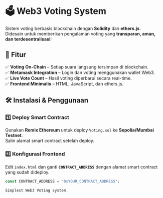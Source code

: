 # 🗳️ Web3 Voting System  

Sistem voting berbasis blockchain dengan **Solidity** dan **ethers.js**.  
Didesain untuk memberikan pengalaman voting yang **transparan, aman, dan terdesentralisasi**!  

## 🚀 Fitur  
✅ **Voting On-Chain** – Setiap suara langsung tersimpan di blockchain.  
✅ **Metamask Integration** – Login dan voting menggunakan wallet Web3.  
✅ **Live Vote Count** – Hasil voting diperbarui secara real-time.  
✅ **Frontend Minimalis** – HTML, JavaScript, dan ethers.js.  

## 🛠️ Instalasi & Penggunaan  

### **1️⃣ Deploy Smart Contract**  
Gunakan **Remix Ethereum** untuk deploy `Voting.sol` ke **Sepolia/Mumbai Testnet**.  
Salin alamat smart contract setelah deploy.  

### **2️⃣ Konfigurasi Frontend**  
Edit `index.html` dan ganti **`CONTRACT_ADDRESS`** dengan alamat smart contract yang sudah dideploy.  

```js
const CONTRACT_ADDRESS = "0xYOUR_CONTRACT_ADDRESS";

Simplest Web3 Voting system.
